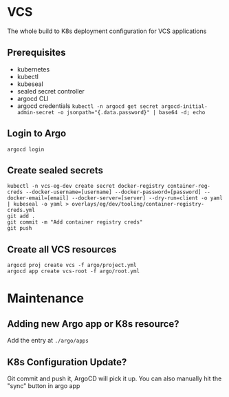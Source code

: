 # VCS

The whole build to K8s deployment configuration for VCS applications

## Prerequisites
- kubernetes
- kubectl
- kubeseal
- sealed secret controller
- argocd CLI
- argocd credentials
  `kubectl -n argocd get secret argocd-initial-admin-secret -o jsonpath="{.data.password}" | base64 -d; echo`  

## Login to Argo
`argocd login`

## Create sealed secrets
```
kubectl -n vcs-eg-dev create secret docker-registry container-reg-creds --docker-username=[username] --docker-password=[password] --docker-email=[email] --docker-server=[server] --dry-run=client -o yaml | kubeseal -o yaml > overlays/eg/dev/tooling/container-registry-creds.yml
git add . 
git commit -m "Add container registry creds"
git push
```

## Create all VCS resources
```
argocd proj create vcs -f argo/project.yml
argocd app create vcs-root -f argo/root.yml
```

# Maintenance

## Adding new Argo app or K8s resource? 
Add the entry at `./argo/apps`

## K8s Configuration Update?
Git commit and push it, ArgoCD will pick it up. 
You can also manually hit the "sync" button in argo app

